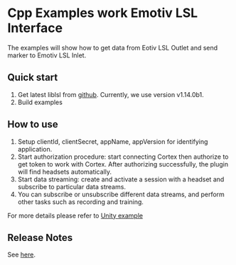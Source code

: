 # Cpp Examples work Emotiv LSL Interface

The examples will show how to get data from Eotiv LSL Outlet and send marker to Emotiv LSL Inlet.

## Quick start
1. Get latest liblsl from [github](https://github.com/sccn/liblsl/releases). Currently, we use version v1.14.0b1. 
2. Build examples

## How to use

1. Setup clientId, clientSecret, appName, appVersion for identifying application.
1. Start authorization procedure: start connecting Cortex then authorize to get token to work with Cortex. After authorizing successfully, the plugin will find headsets automatically.
1. Start data streaming: create and activate a session with a headset and subscribe to particular data streams.
1. You can subscribe or unsubscribe different data streams, and perform other tasks such as recording and training.

For more details please refer to [Unity example](https://github.com/Emotiv/cortex-v2-example/tree/master/unity) 

## Release Notes

See <a href="Documentation/ReleaseNotes.md">here</a>.



